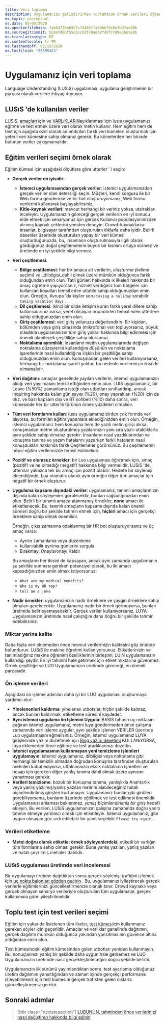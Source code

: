 ```yaml
---
title: Veri toplama
description: Uygulamanızı geliştirirken toplanacak örnek verileri öğrenin
ms.topic: conceptual
ms.date: 05/06/2020
ms.openlocfilehash: 7abb3736eb9d7c73465ffa646b79e8e7dd7ae88b
ms.sourcegitcommit: bb0afd0df5563cc53f76a642fd8fc709e366568b
ms.translationtype: MT
ms.contentlocale: tr-TR
ms.lasthandoff: 05/19/2020
ms.locfileid: "83599463"
---
```

# <a name="data-collection-for-your-app"></a>Uygulamanız için veri toplama

Language Understanding (LUSıS) uygulaması, uygulama geliştirmenin bir parçası olarak verilere ihtiyaç duyuyor.

## <a name="data-used-in-luis"></a>LUSıS 'de kullanılan veriler

LUSıS, [amaçları](luis-concept-intent.md) için ve [VARLıKLARıN](luis-concept-entity-types.md)ayıklanması için lusıs uygulamanızı eğitme ve test etmek üzere veri olarak metin kullanır. Hem eğitim hem de test için aşağıda özel olarak adlandırılan farklı veri kümeleri oluşturmak için yeterli veri kümesine sahip olmanız gerekir.  Bu kümelerden her birinde bulunan veriler çakışmamalıdır.

## <a name="training-data-selection-for-example-utterances"></a>Eğitim verileri seçimi örnek olarak

Eğitim kümesi için aşağıdaki ölçütlere göre utterler ' i seçin:

* **Gerçek veriler en iyisidir**:
    * **İstemci uygulamasından gerçek veriler**: istemci uygulamanızdan gerçek veriler olan detersliği seçin.  Müşteri, kendi sorgusu ile bir Web formu gönderirse ve bir bot oluşturuyorsanız, Web formu verilerini kullanarak başlayabilirsiniz.
    * **Kitle-kaynak verileri**: mevcut herhangi bir veriniz yoksa, utalrakları inceleyin.  Uygulamanızın göreceği gerçek verilerin en iyi sonucu elde etmek için senaryonuz için gerçek Kullanıcı popülasyoninizden alınmış kaynak çeklerini yeniden deneyin. Crowd-kaynaklarca insanlar, bilgisayar tarafından oluşturulan dıklarla daha iyidir.  Belirli desenler üzerinde oluşturulan yapay bir veri kümesi oluşturduğunuzda, bu, insanların oluşturulmasıyla ilgili olarak gördüğünüz doğal çeşitlemelerin büyük bir kısmını ortaya sürmez ve üretimde en iyi şekilde bilgi vermez.
* **Veri çeşitlemesi**:
    * **Bölge çeşitlemesi**: her bir amaca ait verilerin, _oluşturma (kelime_ seçimi) ve _dilbilgisi_dahil olmak üzere mümkün olduğunca farklı olduğundan emin olun.  Tatil günleri hakkında ık ilkeleri hakkında bir amaç öğretme yapıyorsanız, hizmet verdiğiniz tüm bölgeler için kullanılan koşulları temsil eden uttatile sahip olduğunuzdan emin olun.  Örneğin, Avrupa 'da kişiler soru `taking a holiday` sorabilir `taking vacation days` .
    * **Dil çeşitlemesi**: ikinci bir dilde iletişim kuran farklı yerel dillere sahip kullanıcılarınız varsa, yerel olmayan hoparlörleri temsil eden utterlere sahip olduğunuzdan emin olun.
    * **Giriş çeşitlemesi**: veri giriş yolunuzu değerlendirin. Bir kişiden, bölümden veya giriş cihazında (mikrofona) veri topluyorsanız, büyük olasılıkla uygulamanızın tüm giriş yolları hakkında bilgi edinmesi için önemli olabilecek çeşitliliğe sahip olursunuz.
    * **Noktalama ayrımlılık**: insanların metin uygulamalarında değişen noktalama düzeylerini kullandığını düşünün ve noktalama işaretlerinin nasıl kullanıldığına ilişkin bir çeşitliliğe sahip olduğunuzdan emin olun. Konuşmadan gelen verileri kullanıyorsanız, herhangi bir noktalama işareti yoktur, bu nedenle verilerinizin ikisi de olmamalıdır.
* **Veri dağıtımı**: amaçlar genelinde yayılan verilerin, istemci uygulamanızın aldığı veri yayılmasını temsil ettiğinden emin olun. LUIS uygulamanız, bir Leave (%50%) zamanlama isteği olan utbotları sınıflandırıp, ancak inquiring hakkında kalan gün sayısı (%20), onay yaprakları (%20) için de bkz. ve bazı kapsam dışı ve BT sohbeti (%10) daha sonra, veri kümesinde her bir utterlik türünün örnek yüzdeleri olmalıdır.
* **Tüm veri formlarını kullan**: lusıs uygulamanız birden çok formda veri alıyorsa, bu formları eğitim yapanlara eklediğinizden emin olun. Örneğin, istemci uygulamanız hem konuşma hem de yazılı metin girişi alırsa, konuşmadan metne oluşturulmuş yazılarınızın yanı sıra yazılı utaldıklarla aynı şekilde sahip olmanız gerekir.  İnsanların nasıl yazdıklarından ve konuşma tanıma ve yazım hatalarını yazarken farklı hataların nasıl konuşdukları hakkında farklı Çeşitlemeler görürsünüz.  Bu çeşitlemenin hepsi eğitim verilerinizde temsil edilmelidir.
* **Pozitif ve olumsuz örnekler**: bir Luo uygulaması öğretmek için, amaç (pozitif) ve ne olmadığı (negatif) hakkında bilgi vermelidir. LUSıS 'de, utterslar yalnızca tek bir amaç için pozitif olabilir. Hedefe bir söylenişi eklendiğinde, Lua otomatik olarak aynı örneğin diğer tüm amaçlar için negatif bir örnek oluşturur.
* **Uygulama kapsamı dışındaki veriler**: uygulamanız, tanımlı amaçlarınızın dışında kalan söyleyenler görülecektir, bunları sağladığınızdan emin olun. Belirli bir tanımlı amaca atanmamış örnekler, **none** amacı ile etiketlenecek.  Bu, tanımlı amaçların kapsamı dışında kalan önemli süreleri doğru bir şekilde tahmin etmek için, **hiçbiri** amacı için gerçekçi örneklere sahip olmak önemlidir.

    Örneğin, çıkış zamanına odaklanmış bir HR bot oluşturuyorsanız ve üç amaç varsa:
    * Ayrılın zamanlama veya düzenleme
    * kullanılabilir ayrılma günlerini sorgula
    * Bırakmayı Onayla/onayı Kaldır

    Bu amaçların her ikisini de kapsayan, ancak aynı zamanda uygulamanın şu şekilde sunması gereken potansiyel olarak, bu iki amacı kapsadığınızdan emin olmak istiyorsunuz:
    * `What are my medical benefits?`
    * `Who is my HR rep?`
    * `tell me a joke`
* **Nadir örnekler**: uygulamanızın nadir örneklere ve yaygın örneklere sahip olmaları gerekecektir.  Uygulamanız nadir bir örnek görmüyorsa, bunları üretimde belirleyemeyecektir. Gerçek veriler kullanıyorsanız, LUYA Uygulamanızın üretimde nasıl çalıştığını daha doğru bir şekilde tahmin edebilirsiniz.

### <a name="quality-instead-of-quantity"></a>Miktar yerine kalite

Daha fazla veri eklemeden önce mevcut verilerinizin kalitesini göz önünde bulundurun.  LUSıS ile makine öğretimi kullanıyorsunuz.  Etiketlerinizin ve tanımladığınız makine öğrenimi özelliklerinin birleşimi, LUıN uygulamanızın kullandığı şeydir.  En iyi tahmini hale getirmek için etiket miktarına güvenmez.  Örnek çeşitliliğe ve LUO Uygulamanızın üretimde göreceği, en önemli parçasıdır.

### <a name="preprocessing-data"></a>Ön işleme verileri

Aşağıdaki ön işleme adımları daha iyi bir LUO uygulaması oluşturmaya yardımcı olur:

* **Yinelenenleri kaldırma**: yinelenen utbotslar, hiçbir şekilde kalmaz, ancak bunları kaldırmak, etiketleme süresini kaydeder.
* **Aynı istemci uygulama ön Işlemini Uygula**: BASIS tahmin uç noktasını çağıran istemci uygulamanız, metni luya göndermeden önce çalışma zamanında veri işleme uygular, aynı şekilde işlenen VERILER üzerinde Luo uygulamasını eğmelisiniz. Örneğin, istemci uygulamanız LUYA girişlerinde yazım düzeltmek için [Bing yazım denetimi](../bing-spell-check/overview.md) KULLANıYORSA, luya eklemeden önce eğitime ve test aradıklarınızı düzeltin.
* **İstemci uygulamasının kullanmayan yeni temizleme işlemleri uygulamayın**: istemci uygulamanız, dilbilgisi veya noktalama gibi herhangi bir temizlik olmadan doğrudan konuşma tarafından oluşturulan metinleri kabul ediyorsa, uttaklarınızın eksik noktalama işaretleri ve hesap için gereken diğer yanlış tanıma dahil olmak üzere aynısını yansıtması gerekir.
* **Verileri temizleme**: bozuk bir konuşma tanıma, yanlışlıkla Anahtarlık veya yanlış yazılmış/yanlış yazılan metinle alabileceğiniz hatalı biçimlendirilmiş girişten kurtumayın. Uygulamanız bunlar gibi girdileri görebiliyorsanız, bunların üzerinde eğitilmek ve test edilmesi önemlidir. Uygulamanızı anlaması beklenmez, _yanlış biçimlendirilmiş bir giriş_ hedefi ekleyin. Bu verileri, LUSıS uygulamanızın çalışma zamanında doğru yanıtı tahmin etmeye yardımcı olmak için etiketleyin. İstemci uygulamanız, gibi uygun olmayan göz ardı edilebilir bir yanıt seçebilir `Please try again` .

### <a name="labeling-data"></a>Verileri etiketleme

* **Metni doğru olarak etiketle: örnek söyleyenlerdeki**, etiketli bir varlığın tüm formlarına sahip olması gerekir. Buna yanlış yazılan, yanlış yazılan ve hatalı çevrilmiş metinler dahildir.

### <a name="data-review-after-luis-app-is-in-production"></a>LUSıS uygulaması üretimde veri incelemesi

Bir uygulamayı üretime dağıttıktan sonra gerçek söylenişi trafiğini izlemek için [uç nokta balonları gözden geçirin](luis-concept-review-endpoint-utterances.md) .  Bu, uygulamanızı iyileştirecek gerçek verilerle eğitimlerinizi güncelleştirmenize olanak tanır. Crowd kaynaklı veya gerçek olmayan senaryo verileriyle oluşturulan tüm uygulamalar, gerçek kullanımına göre iyileştirilmelidir.

## <a name="test-data-selection-for-batch-testing"></a>Toplu test için test verileri seçimi

Eğitim için yukarıda listelenen tüm ilkeler, [test kümesi](luis-concept-batch-test.md)için kullanmanız gereken söyler için geçerlidir. Amaçlar ve varlıklar genelinde dağıtımın, gerçek dağılımı mümkün olduğunca yakından yansıtmasının güvence altına aldığından emin olun.

Test kümesindeki eğitim kümesinden gelen utbotları yeniden kullanmayın. Bu, sonuçlarınızı yanlış bir şekilde daha uygun hale getiremez ve LUO Uygulamanızın üretimde nasıl gerçekleştirileceğini doğru şekilde belirtir.

Uygulamanızın ilk sürümü yayımlandıktan sonra, test ayarlamış olduğunuz üretim dağılımını yansıttığından ve zaman içinde gerçekçi performansı izleyebilmeniz için test kümesini gerçek trafikten gelen dıklarla güncelleştirmeniz gerekir.

## <a name="next-steps"></a>Sonraki adımlar

> [!div class="nextstepaction"]
> [LUBUNUN, tahminden önce verilerinizi nasıl değiştiren hakkında bilgi edinin](luis-concept-data-alteration.md)
